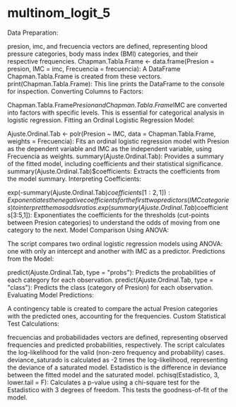 # multinom_logit_5

Data Preparation:

presion, imc, and frecuencia vectors are defined, representing blood pressure categories, body mass index (BMI) categories, and their respective frequencies.
Chapman.Tabla.Frame <- data.frame(Presion = presion, IMC = imc, Frecuencia = frecuencia): A DataFrame Chapman.Tabla.Frame is created from these vectors.
print(Chapman.Tabla.Frame): This line prints the DataFrame to the console for inspection.
Converting Columns to Factors:

Chapman.Tabla.Frame$Presion and Chapman.Tabla.Frame$IMC are converted into factors with specific levels. This is essential for categorical analysis in logistic regression.
Fitting an Ordinal Logistic Regression Model:

Ajuste.Ordinal.Tab <- polr(Presion ~ IMC, data = Chapman.Tabla.Frame, weights = Frecuencia): Fits an ordinal logistic regression model with Presion as the dependent variable and IMC as the independent variable, using Frecuencia as weights.
summary(Ajuste.Ordinal.Tab): Provides a summary of the fitted model, including coefficients and their statistical significance.
summary(Ajuste.Ordinal.Tab)$coefficients: Extracts the coefficients from the model summary.
Interpreting Coefficients:

exp(-summary(Ajuste.Ordinal.Tab)$coefficients[1:2,1]): Exponentiates the negative coefficients for the first two predictors (IMC categories) to interpret them as odds ratios.
exp(summary(Ajuste.Ordinal.Tab)$coefficients[3:5,1]): Exponentiates the coefficients for the thresholds (cut-points between Presion categories) to understand the odds of moving from one category to the next.
Model Comparison Using ANOVA:

The script compares two ordinal logistic regression models using ANOVA: one with only an intercept and another with IMC as a predictor.
Predictions from the Model:

predict(Ajuste.Ordinal.Tab, type = "probs"): Predicts the probabilities of each category for each observation.
predict(Ajuste.Ordinal.Tab, type = "class"): Predicts the class (category of Presion) for each observation.
Evaluating Model Predictions:

A contingency table is created to compare the actual Presion categories with the predicted ones, accounting for the frequencies.
Custom Statistical Test Calculations:

frecuencias and probabilidades vectors are defined, representing observed frequencies and predicted probabilities, respectively.
The script calculates the log-likelihood for the valid (non-zero frequency and probability) cases.
deviance_saturado is calculated as -2 times the log-likelihood, representing the deviance of a saturated model.
Estadistico is the difference in deviance between the fitted model and the saturated model.
pchisq(Estadistico, 3, lower.tail = F): Calculates a p-value using a chi-square test for the Estadistico with 3 degrees of freedom. This tests the goodness-of-fit of the model.


